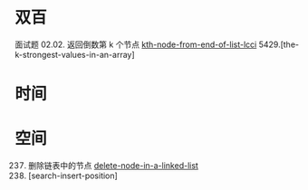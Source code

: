# 双百
面试题 02.02. 返回倒数第 k 个节点 [kth-node-from-end-of-list-lcci](https://leetcode-cn.com/problems/kth-node-from-end-of-list-lcci/)
5429.[the-k-strongest-values-in-an-array]
# 时间

# 空间
237. 删除链表中的节点 [delete-node-in-a-linked-list](https://leetcode-cn.com/problems/delete-node-in-a-linked-list/)
238. [search-insert-position]